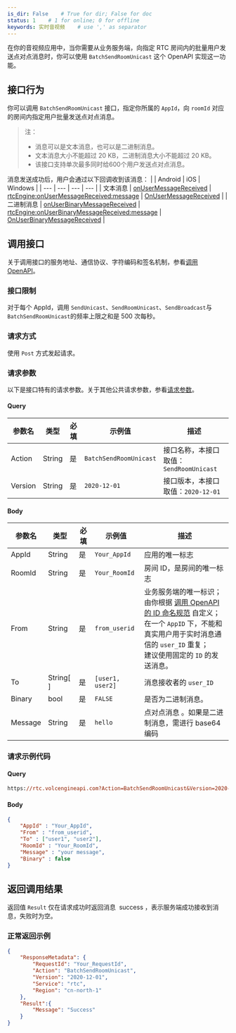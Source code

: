 ```yaml
---
is_dir: False    # True for dir; False for doc
status: 1    # 1 for online; 0 for offline
keywords: 实时音视频    # use ',' as separator
---
```


在你的音视频应用中，当你需要从业务服务端，向指定 RTC 房间内的批量用户发送点对点消息时，你可以使用 `BatchSendRoomUnicast` 这个 OpenAPI 实现这一功能。

## 接口行为
你可以调用 `BatchSendRoomUnicast` 接口，指定你所属的 `AppId`，向 `roomId` 对应的房间内指定用户批量发送点对点消息。
> 注：
> * 消息可以是文本消息，也可以是二进制消息。
> * 文本消息大小不能超过 20 KB，二进制消息大小不能超过 20 KB。
> * 该接口支持单次最多同时给600个用户发送点对点消息。

消息发送成功后，用户会通过以下回调收到该消息：
| | Android | iOS | Windows |
| --- | --- | --- | --- |
| 文本消息 | [onUserMessageReceived](70081#onusermessagereceived) | [rtcEngine:onUserMessageReceived:message](70087#rtcengine-onusermessagereceived-message) | [OnUserMessageReceived](70096.md#onusermessagereceived) |
| 二进制消息 | [onUserBinaryMessageReceived](70081#onuserbinarymessagereceived) | [rtcEngine:onUserBinaryMessageReceived:message](70087#rtcengine-onuserbinarymessagereceived-message) | [OnUserBinaryMessageReceived](70096.md#onuserbinarymessagereceived) |

## 调用接口
关于调用接口的服务地址、通信协议、字符编码和签名机制，参看[调用 OpenAPI](69828)。

### 接口限制

对于每个 AppId，调用 `SendUnicast`、`SendRoomUnicast`、`SendBroadcast`与`BatchSendRoomUnicast`的频率上限之和是 500 次每秒。
### 请求方式
使用 `Post` 方式发起请求。

### 请求参数

以下是接口特有的请求参数。关于其他公共请求参数，参看[请求参数](69828.md#requestparameters)。

#### Query
| 参数名 | 类型 | 必填 | 示例值 | 描述 |
| --- | --- | --- | --- | --- |
|Action |String |是 |`BatchSendRoomUnicast` |接口名称，本接口取值：`SendRoomUnicast` |
|Version |String |是 |`2020-12-01` |接口版本，本接口取值：`2020-12-01` |

#### Body

|参数名 |类型 |必填 |示例值 |描述 |
| --- | --- | --- | --- | --- |
|AppId |String |是 |`Your_AppId`| 应用的唯一标志|
|RoomId |String |是 |`Your_RoomId`| 房间 ID，是房间的唯一标志 |
|From |String |是 | `from_userid` | 业务服务端的唯一标识；<br>由你根据 [调用 OpenAPI 的 ID 命名规范](69828.md#taskid) 自定义；<br>在一个 `AppID` 下，不能和真实用户用于实时消息通信的 `user_ID` 重复；<br>建议使用固定的 `ID` 的发送消息。 |
|To |String[ ] |是 | `[user1, user2]` |消息接收者的 `user_ID` |
|Binary |bool |是 |`FALSE` |是否为二进制消息。 |
|Message |String |是 | `hello` |点对点消息 。如果是二进制消息，需进行 base64 编码|

### 请求示例代码

#### Query

```postscript
https://rtc.volcengineapi.com?Action=BatchSendRoomUnicast&Version=2020-12-01
```

#### Body

```json
{ 
    "AppId" : "Your_AppId",
    "From" : "from_userid",
    "To" : ["user1", "user2"],
    "RoomId" : "Your_RoomId",
    "Message" : "your message",
    "Binary" : false
}
```

## 返回调用结果

返回值 `Result` 仅在请求成功时返回消息  success ，表示服务端成功接收到消息，失败时为空。

### 正常返回示例

```json
{
    "ResponseMetadata": {
        "RequestId": "Your_RequestId",
        "Action": "BatchSendRoomUnicast",
        "Version": "2020-12-01",
        "Service": "rtc",
        "Region": "cn-north-1"
    },
    "Result":{
        "Message": "Success"
    }
}
```

